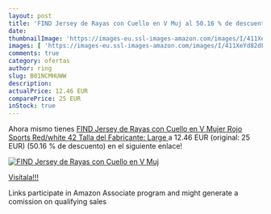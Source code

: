 ```yaml
---
layout: post
title: 'FIND Jersey de Rayas con Cuello en V Muj al 50.16 % de descuento'
date: 
thumbnailImage: 'https://images-eu.ssl-images-amazon.com/images/I/411XeYd82dL._SL200_.jpg'
images: [ 'https://images-eu.ssl-images-amazon.com/images/I/411XeYd82dL._SL200_.jpg' ]
comments: true
category: ofertas
author: ring
slug: B01NCMHUWW
description:
actualPrice: 12.46 EUR
comparePrice: 25 EUR
inStock: true
---
```


Ahora mismo tienes [FIND Jersey de Rayas con Cuello en V Mujer  Rojo  Sports Red/white   42  Talla del Fabricante: Large ](https://www.amazon.es/dp/B01NCMHUWW/?tag=tolees-21) a 12.46 EUR (original: 25 EUR) (50.16 %  de descuento) en el siguiente enlace!

[![FIND Jersey de Rayas con Cuello en V Muj](https://images-eu.ssl-images-amazon.com/images/I/411XeYd82dL._SL200_.jpg)](https://www.amazon.es/dp/B01NCMHUWW/?tag=tolees-21)

[Visítala!!!](https://www.amazon.es/dp/B01NCMHUWW/?tag=tolees-21)

Links participate in Amazon Associate program and might generate a comission on qualifying sales
